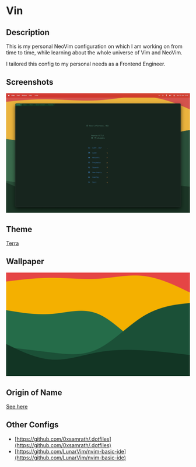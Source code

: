 # Vin

## Description
This is my personal NeoVim configuration on which I am working on from time to time, while learning about the whole universe of Vim and NeoVim.

I tailored this config to my personal needs as a Frontend Engineer.

## Screenshots

![](./images/vin.png)

## Theme

[Terra](https://github.com/terra-theme)

## Wallpaper

![](./images/wallpaper/terra_spring_sunrise.png)

## Origin of Name

[See here](https://brandon-sanderson.fandom.com/wiki/Vin)

## Other Configs

- [https://github.com/0xsamrath/.dotfiles](https://github.com/0xsamrath/.dotfiles)
- [https://github.com/LunarVim/nvim-basic-ide](https://github.com/LunarVim/nvim-basic-ide)
